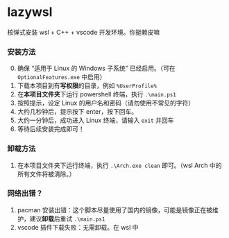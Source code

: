 # lazywsl

核弹式安装 wsl + C++ + vscode 开发环境。你挺赖皮嘛

### 安装方法

0. 确保 “适用于 Linux 的 Windows 子系统” 已经启用。（可在 `OptionalFeatures.exe` 中启用）
1. 下载本项目到有**写权限**的目录，例如 `%UserProfile%`
2. 在**本项目文件夹**下运行 powershell 终端，执行 `.\main.ps1`
3. 按照提示，设定 Linux 的用户名和密码（请勿使用不常见的字符）
4. 大约几秒钟后，提示按下 enter，按下回车。
5. 大约一分钟后，成功进入 Linux 终端，请输入 `exit` 并回车
6. 等待后续安装完成即可！

### 卸载方法

1. 在本项目文件夹下运行终端，执行 `.\Arch.exe clean` 即可。（wsl Arch 中的所有文件将被清除。）

### 网络出错？

1. pacman 安装出错：这个脚本尽量使用了国内的镜像，可能是镜像正在被维护，建议**卸载**后重试 `.\main.ps1`
2. vscode 插件下载失败：无需卸载。在 wsl 中
